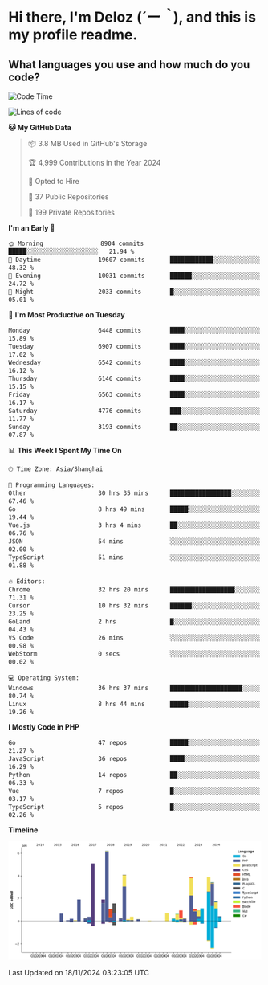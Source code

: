 # **Hi there, I'm Deloz (*´ー｀*), and this is my profile readme.**

## **What languages you use and how much do you code?**

<!--START_SECTION:waka-->
![Code Time](http://img.shields.io/badge/Code%20Time-5%2C068%20hrs%2010%20mins-blue)

![Lines of code](https://img.shields.io/badge/From%20Hello%20World%20I%27ve%20Written-43.6%20million%20lines%20of%20code-blue)

**🐱 My GitHub Data** 

> 📦 3.8 MB Used in GitHub's Storage 
 > 
> 🏆 4,999 Contributions in the Year 2024
 > 
> 💼 Opted to Hire
 > 
> 📜 37 Public Repositories 
 > 
> 🔑 199 Private Repositories 
 > 
**I'm an Early 🐤** 

```text
🌞 Morning                8904 commits        █████░░░░░░░░░░░░░░░░░░░░   21.94 % 
🌆 Daytime                19607 commits       ████████████░░░░░░░░░░░░░   48.32 % 
🌃 Evening                10031 commits       ██████░░░░░░░░░░░░░░░░░░░   24.72 % 
🌙 Night                  2033 commits        █░░░░░░░░░░░░░░░░░░░░░░░░   05.01 % 
```
📅 **I'm Most Productive on Tuesday** 

```text
Monday                   6448 commits        ████░░░░░░░░░░░░░░░░░░░░░   15.89 % 
Tuesday                  6907 commits        ████░░░░░░░░░░░░░░░░░░░░░   17.02 % 
Wednesday                6542 commits        ████░░░░░░░░░░░░░░░░░░░░░   16.12 % 
Thursday                 6146 commits        ████░░░░░░░░░░░░░░░░░░░░░   15.15 % 
Friday                   6563 commits        ████░░░░░░░░░░░░░░░░░░░░░   16.17 % 
Saturday                 4776 commits        ███░░░░░░░░░░░░░░░░░░░░░░   11.77 % 
Sunday                   3193 commits        ██░░░░░░░░░░░░░░░░░░░░░░░   07.87 % 
```


📊 **This Week I Spent My Time On** 

```text
🕑︎ Time Zone: Asia/Shanghai

💬 Programming Languages: 
Other                    30 hrs 35 mins      █████████████████░░░░░░░░   67.46 % 
Go                       8 hrs 49 mins       █████░░░░░░░░░░░░░░░░░░░░   19.44 % 
Vue.js                   3 hrs 4 mins        ██░░░░░░░░░░░░░░░░░░░░░░░   06.76 % 
JSON                     54 mins             ░░░░░░░░░░░░░░░░░░░░░░░░░   02.00 % 
TypeScript               51 mins             ░░░░░░░░░░░░░░░░░░░░░░░░░   01.88 % 

🔥 Editors: 
Chrome                   32 hrs 20 mins      ██████████████████░░░░░░░   71.31 % 
Cursor                   10 hrs 32 mins      ██████░░░░░░░░░░░░░░░░░░░   23.25 % 
GoLand                   2 hrs               █░░░░░░░░░░░░░░░░░░░░░░░░   04.43 % 
VS Code                  26 mins             ░░░░░░░░░░░░░░░░░░░░░░░░░   00.98 % 
WebStorm                 0 secs              ░░░░░░░░░░░░░░░░░░░░░░░░░   00.02 % 

💻 Operating System: 
Windows                  36 hrs 37 mins      ████████████████████░░░░░   80.74 % 
Linux                    8 hrs 44 mins       █████░░░░░░░░░░░░░░░░░░░░   19.26 % 
```

**I Mostly Code in PHP** 

```text
Go                       47 repos            █████░░░░░░░░░░░░░░░░░░░░   21.27 % 
JavaScript               36 repos            ████░░░░░░░░░░░░░░░░░░░░░   16.29 % 
Python                   14 repos            ██░░░░░░░░░░░░░░░░░░░░░░░   06.33 % 
Vue                      7 repos             █░░░░░░░░░░░░░░░░░░░░░░░░   03.17 % 
TypeScript               5 repos             █░░░░░░░░░░░░░░░░░░░░░░░░   02.26 % 
```



**Timeline**

![Lines of Code chart](https://raw.githubusercontent.com/deloz/deloz/main/assets/bar_graph.png)


 Last Updated on 18/11/2024 03:23:05 UTC
<!--END_SECTION:waka-->
